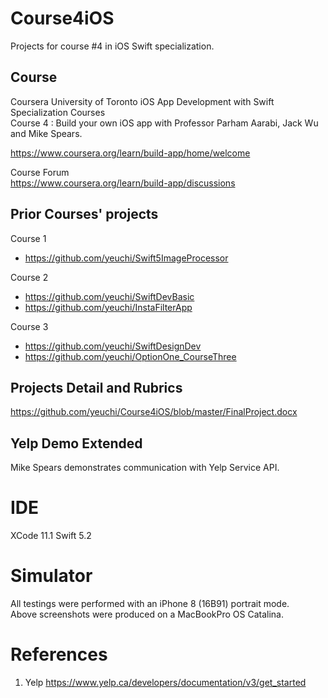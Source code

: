 # Course4iOS
Projects for course #4 in iOS Swift specialization.


## Course
Coursera University of Toronto iOS App Development with Swift Specialization Courses \
Course 4 : Build your own iOS app with Professor Parham Aarabi, Jack Wu and Mike Spears.

https://www.coursera.org/learn/build-app/home/welcome

Course Forum \
https://www.coursera.org/learn/build-app/discussions


## Prior Courses' projects

Course 1 
- https://github.com/yeuchi/Swift5ImageProcessor

Course 2 
- https://github.com/yeuchi/SwiftDevBasic
- https://github.com/yeuchi/InstaFilterApp

Course 3 
- https://github.com/yeuchi/SwiftDesignDev
- https://github.com/yeuchi/OptionOne_CourseThree


## Projects Detail and Rubrics 
https://github.com/yeuchi/Course4iOS/blob/master/FinalProject.docx

## Yelp Demo Extended 
Mike Spears demonstrates communication with Yelp Service API.

# IDE
XCode 11.1 Swift 5.2

# Simulator
All testings were performed with an iPhone 8 (16B91) portrait mode. \
Above screenshots were produced on a MacBookPro OS Catalina.

# References 

1. Yelp
https://www.yelp.ca/developers/documentation/v3/get_started
